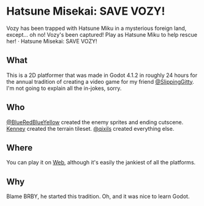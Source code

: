 # Hatsune Misekai: SAVE VOZY!
Vozy has been trapped with Hatsune Miku in a mysterious foreign land, except... oh no! Vozy's been captured! Play as Hatsune Miku to help rescue her! · Hatsune Misekai: SAVE VOZY!

## What
This is a 2D platformer that was made in Godot 4.1.2 in roughly 24 hours for the annual tradition of creating a video game for my friend [@SlippingGitty](https://github.com/SlippingGitty).
I'm not going to explain all the in-jokes, sorry.

## Who
[@BlueRedBlueYellow](https://github.com/BlueRedBlueYellow) created the enemy sprites and ending cutscene.
[Kenney](https://kenney.nl/) created the terrain tileset.
[@qixils](https://github.com/qixils) created everything else.

## Where
You can play it on [Web](https://qixils.dev/HatsuneMisekai), although it's easily the jankiest of all the platforms.

## Why
Blame BRBY, he started this tradition.
Oh, and it was nice to learn Godot.
